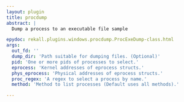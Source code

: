 ```yaml
---
layout: plugin
title: procdump
abstract: |
  Dump a process to an executable file sample

epydoc: rekall.plugins.windows.procdump.ProcExeDump-class.html
args:
  out_fd: ''
  dump_dir: 'Path suitable for dumping files. (Optional)'
  pid: 'One or more pids of processes to select.'
  eprocess: 'Kernel addresses of eprocess structs.'
  phys_eprocess: 'Physical addresses of eprocess structs.'
  proc_regex: 'A regex to select a process by name.'
  method: 'Method to list processes (Default uses all methods).'

---
```


